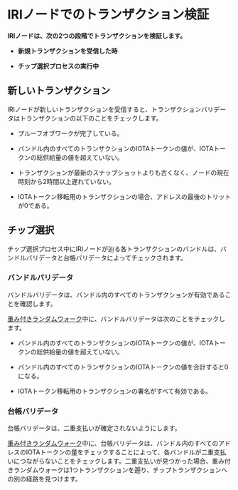 # IRIノードでのトランザクション検証
<!-- # Transaction validation in IRI nodes -->

**IRIノードは、次の2つの段階でトランザクションを検証します。**
<!-- **IRI nodes validate transactions during the following stages: On receipt of new transactions and during the tip selection process** -->
- **新規トランザクションを受信した時**
<!-- - On receipt of new transactions -->
- **チップ選択プロセスの実行中**
<!-- - During the tip selection process -->

## 新しいトランザクション
<!-- ## New transactions -->

IRIノードが新しいトランザクションを受信すると、トランザクションバリデータはトランザクションの以下のことをチェックします。
<!-- When an IRI node receives a new transaction, the transaction validator checks it for the following: -->

- プルーフオブワークが完了している。
<!-- - The proof of work was done -->
- バンドル内のすべてのトランザクションのIOTAトークンの値が、IOTAトークンの総供給量の値を超えていない。
<!-- - The value of any transaction in the bundle doesn’t exceed the total global supply -->
- トランザクションが最新のスナップショットよりも古くなく、ノードの現在時刻から2時間以上遅れていない。
<!-- - The transaction is not older than the last snapshot and not newer than two hours ahead of the node’s current time -->
- IOTAトークン移転用のトランザクションの場合、アドレスの最後のトリットが0である。
<!-- - The last trit of an address is 0 for value transactions -->

## チップ選択
<!-- ## Tip selection -->

チップ選択プロセス中にIRIノードが辿る各トランザクションのバンドルは、バンドルバリデータと台帳バリデータによってチェックされます。
<!-- The bundles of each transaction that the IRI node traverses during the tip selection process are checked by the bundle validator and the ledger validator. -->

### バンドルバリデータ
<!-- ### Bundle validator -->

バンドルバリデータは、バンドル内のすべてのトランザクションが有効であることを確認します。
<!-- The bundle validator makes sure that all transactions in a bundle are valid. -->

[重み付きランダムウォーク](../concepts/tip-selection.md)中に、バンドルバリデータは次のことをチェックします。
<!-- During a [weighted random walk](../concepts/tip-selection.md), the bundle validator checks the bundle of transactions for the following: -->

- バンドル内のすべてのトランザクションのIOTAトークンの値が、IOTAトークンの総供給量の値を超えていない。
<!-- - The value of any transaction in the bundle doesn’t exceed the total global supply -->
- バンドル内のすべてのトランザクションのIOTAトークンの値を合計すると0になる。
<!-- - The total value of all transactions in the bundle is 0 (all IOTA tokens that are withdrawn are also deposited into other addresses) -->
- IOTAトークン移転用のトランザクションの署名がすべて有効である。
<!-- - Any signatures in value transactions are valid -->

### 台帳バリデータ
<!-- ### Ledger validator -->

台帳バリデータは、二重支払いが確定されないようにします。
<!-- The ledger validator makes sure that double spends are never confirmed. -->

[重み付きランダムウォーク](../concepts/tip-selection.md)中に、台帳バリデータは、バンドル内のすべてのアドレスのIOTAトークンの量をチェックすることによって、各バンドルが二重支払いにつながらないことをチェックします。二重支払いが見つかった場合、重み付きランダムウォークは1つトランザクションを遡り、チップトランザクションへの別の経路を見つけます。
<!-- During a [weighted random walk](../concepts/tip-selection.md), the ledger validator checks that each bundle does not lead to a double-spend by checking the values of all addresses in a bundle. If a double spend is found, the weighted random walk steps back one transaction and finds another route to a tip transaction. -->
